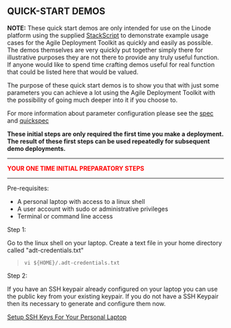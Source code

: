 ## QUICK-START DEMOS  

**NOTE:** These quick start demos are only intended for use on the Linode platform using the supplied [StackScript](https://cloud.linode.com/stackscripts/635271) to demonstrate example usage cases for the Agile Deployment Toolkit as quickly and easily as possible.  The demos themselves are very quickly put together simply there for illustrative purposes they are not there to provide any truly useful function. If anyone would like to spend time crafting demos useful for real function that could be listed here that would be valued. 

The purpose of these quick start demos is to show you that with just some parameters you can achieve a lot using the Agile Deployment Toolkit with the possibility of going much deeper into it if you choose to.

For more information about parameter configuration please see the [spec](https://github.com/wintersys-projects/adt-build-machine-scripts/blob/main/templatedconfigurations/specification.md) and [quickspec](https://github.com/wintersys-projects/adt-build-machine-scripts/blob/main/templatedconfigurations/quick_specification.dat)

**These initial steps are only required the first time you make a deployment. The result of these first steps can be used repeatedly for subsequent demo deployments.** 

--------------------------
<span style="color:red">**YOUR ONE TIME INITIAL PREPARATORY STEPS**</span>

--------------------------

Pre-requisites:

- A personal laptop with access to a linux shell
- A user account with sudo or administrative privileges
- Terminal or command line access

Step 1:

Go to the linux shell on your laptop. Create a text file in your home directory called "adt-credentials.txt"

>     vi ${HOME}/.adt-credentials.txt

Step 2:

If you have an SSH keypair already configured on your laptop you can use the public key from your existing keypair. 
If you do not have a SSH Keypair then its necessary to generate and configure them now.

[Setup SSH Keys For Your Personal Laptop](./SetupSSHKeysOnLaptop.md)

